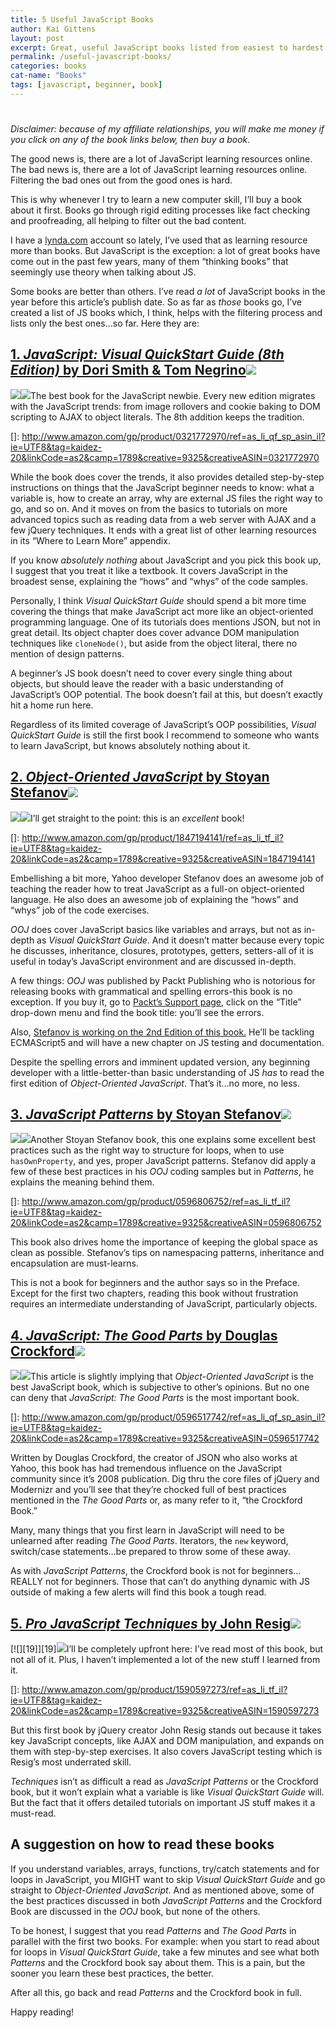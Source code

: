 ```yaml
---
title: 5 Useful JavaScript Books
author: Kai Gittens
layout: post
excerpt: Great, useful JavaScript books listed from easiest to hardest. Authors include John Resig, Douglas Crockford and Stoyan Stefanov.
permalink: /useful-javascript-books/
categories: books
cat-name: "Books"
tags: [javascript, beginner, book]
---
```

# 

*Disclaimer: because of my affiliate relationships, you will make me money if you click on any of the book links below, then buy a book.*

The good news is, there are a lot of JavaScript learning resources online. The bad news is, there are a lot of JavaScript learning resources online. Filtering the bad ones out from the good ones is hard.

This is why whenever I try to learn a new computer skill, I’ll buy a book about it first. Books go through rigid editing processes like fact checking and proofreading, all helping to filter out the bad content.

I have a [lynda.com][1] account so lately, I’ve used that as learning resource more than books. But JavaScript is the exception: a lot of great books have come out in the past few years, many of them “thinking books” that seemingly use theory when talking about JS.

 [1]: http://www.lynda.com/home/otl.aspx?utm_medium=affiliate&utm_source=ldc_affiliate&utm_content=329&utm_campaign=CD2146&bid=329&aid=CD2146&opt=

Some books are better than others. I’ve read *a lot* of JavaScript books in the year before this article’s publish date. So as far as *those* books go, I’ve created a list of JS books which, I think, helps with the filtering process and lists only the best ones…so far. Here they are:

## [1. *JavaScript: Visual QuickStart Guide (8th Edition)* by Dori Smith & Tom Negrino][2]![][3]

 [2]: http://www.amazon.com/gp/product/0321772970/ref=as_li_qf_sp_asin_tl?ie=UTF8&tag=kaidez-20&linkCode=as2&camp=1789&creative=9325&creativeASIN=0321772970
 [3]: http://www.assoc-amazon.com/e/ir?t=kaidez-20&l=as2&o=1&a=0321772970

[![][5]][5]![][3]The best book for the JavaScript newbie. Every new edition migrates with the JavaScript trends: from image rollovers and cookie baking to DOM scripting to AJAX to object literals. The 8th addition keeps the tradition.

 []: http://www.amazon.com/gp/product/0321772970/ref=as_li_qf_sp_asin_il?ie=UTF8&tag=kaidez-20&linkCode=as2&camp=1789&creative=9325&creativeASIN=0321772970

While the book does cover the trends, it also provides detailed step-by-step instructions on things that the JavaScript beginner needs to know: what a variable is, how to create an array, why are external JS files the right way to go, and so on. And it moves on from the basics to tutorials on more advanced topics such as reading data from a web server with AJAX and a few jQuery techniques. It ends with a great list of other learning resources in its “Where to Learn More” appendix.

If you know *absolutely nothing* about JavaScript and you pick this book up, I suggest that you treat it like a textbook. It covers JavaScript in the broadest sense, explaining the “hows” and “whys” of the code samples.

Personally, I think *Visual QuickStart Guide* should spend a bit more time covering the things that make JavaScript act more like an object-oriented programming language. One of its tutorials does mentions JSON, but not in great detail. Its object chapter does cover advance DOM manipulation techniques like `cloneNode()`, but aside from the object literal, there no mention of design patterns.

A beginner’s JS book doesn’t need to cover every single thing about objects, but should leave the reader with a basic understanding of JavaScript’s OOP potential. The book doesn’t fail at this, but doesn’t exactly hit a home run here.

Regardless of its limited coverage of JavaScript’s OOP possibilities, *Visual QuickStart Guide* is still the first book I recommend to someone who wants to learn JavaScript, but knows absolutely nothing about it.

## [2. *Object-Oriented JavaScript* by Stoyan Stefanov][5]![][6]

 [5]: http://www.amazon.com/gp/product/1847194141/ref=as_li_tf_tl?ie=UTF8&tag=kaidez-20&linkCode=as2&camp=1789&creative=9325&creativeASIN=1847194141
 [6]: http://www.assoc-amazon.com/e/ir?t=kaidez-20&l=as2&o=1&a=1847194141

[![][8]][8]![][6]I’ll get straight to the point: this is an *excellent* book!

 []: http://www.amazon.com/gp/product/1847194141/ref=as_li_tf_il?ie=UTF8&tag=kaidez-20&linkCode=as2&camp=1789&creative=9325&creativeASIN=1847194141

Embellishing a bit more, Yahoo developer Stefanov does an awesome job of teaching the reader how to treat JavaScript as a full-on object-oriented language. He also does an awesome job of explaining the “hows” and “whys” job of the code exercises. 

*OOJ* does cover JavaScript basics like variables and arrays, but not as in-depth as *Visual QuickStart Guide*. And it doesn’t matter because every topic he discusses, inheritance, closures, prototypes, getters, setters-all of it is useful in today’s JavaScript environment and are discussed in-depth.

A few things: *OOJ* was published by Packt Publishing who is notorious for releasing books with grammatical and spelling errors-this book is no exception. If you buy it, go to [Packt’s Support page][8], click on the “Title” drop-down menu and find the book title: you’ll see the errors.

 [8]: http://www.packtpub.com/support

Also, [Stefanov is working on the 2nd Edition of this book.][9] He’ll be tackling ECMAScript5 and will have a new chapter on JS testing and documentation.

 [9]: http://www.phpied.com/publishing-5-books-this-year/

Despite the spelling errors and imminent updated version, any beginning developer with a little-better-than basic understanding of JS *has* to read the first edition of *Object-Oriented JavaScript*. That’s it…no more, no less.

## [3. *JavaScript Patterns* by Stoyan Stefanov][10]![][11]

 [10]: http://www.amazon.com/gp/product/0596806752/ref=as_li_tf_tl?ie=UTF8&tag=kaidez-20&linkCode=as2&camp=1789&creative=9325&creativeASIN=0596806752
 [11]: http://www.assoc-amazon.com/e/ir?t=kaidez-20&l=as2&o=1&a=0596806752

[![][13]][13]![][11]Another Stoyan Stefanov book, this one explains some excellent best practices such as the right way to structure for loops, when to use `hasOwnProperty`, and yes, proper JavaScript patterns. Stefanov did apply a few of these best practices in his *OOJ* coding samples but in *Patterns*, he explains the meaning behind them.

 []: http://www.amazon.com/gp/product/0596806752/ref=as_li_tf_il?ie=UTF8&tag=kaidez-20&linkCode=as2&camp=1789&creative=9325&creativeASIN=0596806752

This book also drives home the importance of keeping the global space as clean as possible. Stefanov’s tips on namespacing patterns, inheritance and encapsulation are must-learns.

This is not a book for beginners and the author says so in the Preface. Except for the first two chapters, reading this book without frustration requires an intermediate understanding of JavaScript, particularly objects.

## [4. *JavaScript: The Good Parts* by Douglas Crockford][13]![][14]

 [13]: http://www.amazon.com/gp/product/0596517742/ref=as_li_tf_tl?ie=UTF8&tag=kaidez-20&linkCode=as2&camp=1789&creative=9325&creativeASIN=0596517742
 [14]: http://www.assoc-amazon.com/e/ir?t=kaidez-20&l=as2&o=1&a=0596517742

[![][16]][16]![][14]This article is slightly implying that *Object-Oriented JavaScript* is the best JavaScript book, which is subjective to other’s opinions. But no one can deny that *JavaScript: The Good Parts* is the most important book.

 []: http://www.amazon.com/gp/product/0596517742/ref=as_li_qf_sp_asin_il?ie=UTF8&tag=kaidez-20&linkCode=as2&camp=1789&creative=9325&creativeASIN=0596517742

Written by Douglas Crockford, the creator of JSON who also works at Yahoo, this book has had tremendous influence on the JavaScript community since it’s 2008 publication. Dig thru the core files of jQuery and Modernizr and you’ll see that they’re chocked full of best practices mentioned in the *The Good Parts* or, as many refer to it, “the Crockford Book.” 

Many, many things that you first learn in JavaScript will need to be unlearned after reading *The Good Parts*. Iterators, the `new` keyword, switch/case statements…be prepared to throw some of these away.

As with *JavaScript Patterns*, the Crockford book is not for beginners…REALLY not for beginners. Those that can’t do anything dynamic with JS outside of making a few alerts will find this book a tough read.

## [5. *Pro JavaScript Techniques* by John Resig][16]![][17]

 [16]: http://www.amazon.com/gp/product/1590597273/ref=as_li_tf_tl?ie=UTF8&tag=kaidez-20&linkCode=as2&camp=1789&creative=9325&creativeASIN=1590597273
 [17]: http://www.assoc-amazon.com/e/ir?t=kaidez-20&l=as2&o=1&a=1590597273

[![][19]][19]![][17]I’ll be completely upfront here: I’ve read most of this book, but not all of it. Plus, I haven’t implemented a lot of the new stuff I learned from it.

 []: http://www.amazon.com/gp/product/1590597273/ref=as_li_tf_il?ie=UTF8&tag=kaidez-20&linkCode=as2&camp=1789&creative=9325&creativeASIN=1590597273

But this first book by jQuery creator John Resig stands out because it takes key JavaScript concepts, like AJAX and DOM manipulation, and expands on them with step-by-step exercises. It also covers JavaScript testing which is Resig’s most underrated skill.

*Techniques* isn’t as difficult a read as *JavaScript Patterns* or the Crockford book, but it won’t explain what a variable is like *Visual QuickStart Guide* will. But the fact that it offers detailed tutorials on important JS stuff makes it a must-read.

## A suggestion on how to read these books

If you understand variables, arrays, functions, try/catch statements and for loops in JavaScript, you MIGHT want to skip *Visual QuickStart Guide* and go straight to *Object-Oriented JavaScript*. And as mentioned above, some of the best practices discussed in both *JavaScript Patterns* and the Crockford Book are discussed in the *OOJ* book, but none of the others.

To be honest, I suggest that you read *Patterns* and *The Good Parts* in parallel with the first two books. For example: when you start to read about for loops in *Visual QuickStart Guide*, take a few minutes and see what both *Patterns* and the Crockford book say about them. This is a pain, but the sooner you learn these best practices, the better.

After all this, go back and read *Patterns* and the Crockford book in full.

Happy reading!